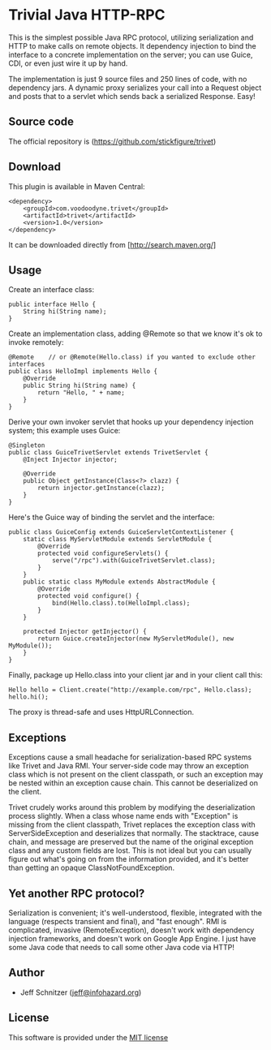# Trivial Java HTTP-RPC

This is the simplest possible Java RPC protocol, utilizing serialization and HTTP to make calls on remote objects. It
dependency injection to bind the interface to a concrete implementation on the server; you can use Guice,
CDI, or even just wire it up by hand.

The implementation is just 9 source files and 250 lines of code, with no dependency jars. A dynamic proxy serializes
your call into a Request object and posts that to a servlet which sends back a serialized Response. Easy!

## Source code

The official repository is (https://github.com/stickfigure/trivet)

## Download

This plugin is available in Maven Central:

	<dependency>
		<groupId>com.voodoodyne.trivet</groupId>
		<artifactId>trivet</artifactId>
		<version>1.0</version>
	</dependency>

It can be downloaded directly from [http://search.maven.org/]

## Usage

Create an interface class:

    public interface Hello {
        String hi(String name);
    }

Create an implementation class, adding @Remote so that we know it's ok to invoke remotely:

    @Remote    // or @Remote(Hello.class) if you wanted to exclude other interfaces
    public class HelloImpl implements Hello {
        @Override
        public String hi(String name) {
            return "Hello, " + name;
        }
    }

Derive your own invoker servlet that hooks up your dependency injection system; this example uses Guice:

    @Singleton
    public class GuiceTrivetServlet extends TrivetServlet {
        @Inject Injector injector;

        @Override
        public Object getInstance(Class<?> clazz) {
            return injector.getInstance(clazz);
        }
    }

Here's the Guice way of binding the servlet and the interface:

    public class GuiceConfig extends GuiceServletContextListener {
        static class MyServletModule extends ServletModule {
            @Override
            protected void configureServlets() {
                serve("/rpc").with(GuiceTrivetServlet.class);
            }
        }
        public static class MyModule extends AbstractModule {
            @Override
            protected void configure() {
                bind(Hello.class).to(HelloImpl.class);
            }
        }

        protected Injector getInjector() {
            return Guice.createInjector(new MyServletModule(), new MyModule());
        }
    }

Finally, package up Hello.class into your client jar and in your client call this:

    Hello hello = Client.create("http://example.com/rpc", Hello.class);
    hello.hi();

The proxy is thread-safe and uses HttpURLConnection.

## Exceptions

Exceptions cause a small headache for serialization-based RPC systems like Trivet and Java RMI. Your server-side
code may throw an exception class which is not present on the client classpath, or such an exception may be nested
within an exception cause chain. This cannot be deserialized on the client.

Trivet crudely works around this problem by modifying the deserialization process slightly. When a class whose name
ends with "Exception" is missing from the client classpath, Trivet replaces the exception class with ServerSideException
and deserializes that normally. The stacktrace, cause chain, and message are preserved but the name of the original exception
class and any custom fields are lost. This is not ideal but you can usually figure out what's going on from the information
provided, and it's better than getting an opaque ClassNotFoundException.

## Yet another RPC protocol?

Serialization is convenient; it's well-understood, flexible, integrated with the language (respects transient and final),
and "fast enough". RMI is complicated, invasive (RemoteException), doesn't work with dependency injection frameworks,
and doesn't work on Google App Engine. I just have some Java code that needs to call some other Java code via HTTP!

## Author

* Jeff Schnitzer (jeff@infohazard.org)

## License

This software is provided under the [MIT license](http://opensource.org/licenses/MIT)